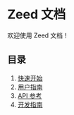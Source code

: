 # Zeed 文档

欢迎使用 Zeed 文档！

## 目录

1. [快速开始](./quickstart.md)
2. [用户指南](./user-guide.md)
3. [API 参考](./api-reference.md)
4. [开发指南](./development.md) 